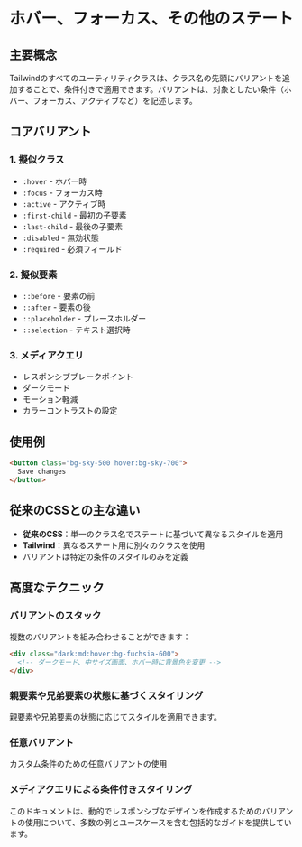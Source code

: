 # ホバー、フォーカス、その他のステート

## 主要概念

Tailwindのすべてのユーティリティクラスは、クラス名の先頭にバリアントを追加することで、条件付きで適用できます。バリアントは、対象としたい条件（ホバー、フォーカス、アクティブなど）を記述します。

## コアバリアント

### 1. 擬似クラス

- `:hover` - ホバー時
- `:focus` - フォーカス時
- `:active` - アクティブ時
- `:first-child` - 最初の子要素
- `:last-child` - 最後の子要素
- `:disabled` - 無効状態
- `:required` - 必須フィールド

### 2. 擬似要素

- `::before` - 要素の前
- `::after` - 要素の後
- `::placeholder` - プレースホルダー
- `::selection` - テキスト選択時

### 3. メディアクエリ

- レスポンシブブレークポイント
- ダークモード
- モーション軽減
- カラーコントラストの設定

## 使用例

```html
<button class="bg-sky-500 hover:bg-sky-700">
  Save changes
</button>
```

## 従来のCSSとの主な違い

- **従来のCSS**：単一のクラス名でステートに基づいて異なるスタイルを適用
- **Tailwind**：異なるステート用に別々のクラスを使用
- バリアントは特定の条件のスタイルのみを定義

## 高度なテクニック

### バリアントのスタック

複数のバリアントを組み合わせることができます：

```html
<div class="dark:md:hover:bg-fuchsia-600">
  <!-- ダークモード、中サイズ画面、ホバー時に背景色を変更 -->
</div>
```

### 親要素や兄弟要素の状態に基づくスタイリング

親要素や兄弟要素の状態に応じてスタイルを適用できます。

### 任意バリアント

カスタム条件のための任意バリアントの使用

### メディアクエリによる条件付きスタイリング

このドキュメントは、動的でレスポンシブなデザインを作成するためのバリアントの使用について、多数の例とユースケースを含む包括的なガイドを提供しています。
